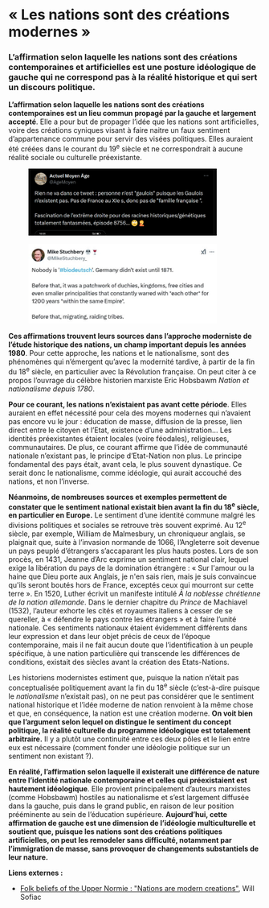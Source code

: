 # « Les nations sont des créations modernes »

### L’affirmation selon laquelle les nations sont des créations contemporaines et artificielles est une posture idéologique de gauche qui ne correspond pas à la réalité historique et qui sert un discours politique.

**L’affirmation selon laquelle les nations sont des créations contemporaines est un lieu commun propagé par la gauche et largement accepté**. Elle a pour but de propager l’idée que les nations sont artificielles, voire des créations cyniques visant à faire naitre un faux sentiment d’appartenance commune pour servir des visées politiques. Elles auraient été créées dans le courant du 19<sup>e</sup> siècle et ne correspondrait à aucune réalité sociale ou culturelle préexistante.

<figure><img src="../.gitbook/assets/image (2).png" alt="" width="375"><figcaption></figcaption></figure>

<figure><img src="../.gitbook/assets/image (1) (1).png" alt="" width="375"><figcaption></figcaption></figure>

**Ces affirmations trouvent leurs sources dans l’approche moderniste de l’étude historique des nations, un champ important depuis les années 1980**. Pour cette approche, les nations et le nationalisme, sont des phénomènes qui n’émergent qu’avec la modernité tardive, à partir de la fin du 18<sup>e</sup> siècle, en particulier avec la Révolution française. On peut citer à ce propos l’ouvrage du célèbre historien marxiste Eric Hobsbawm _Nation et nationalisme depuis 1780_.

**Pour ce courant, les nations n’existaient pas avant cette période**. Elles auraient en effet nécessité pour cela des moyens modernes qui n’avaient pas encore vu le jour : éducation de masse, diffusion de la presse, lien direct entre le citoyen et l’Etat, existence d’une administration… Les identités préexistantes étaient locales (voire féodales), religieuses, communautaires. De plus, ce courant affirme que l’idée de communauté nationale n’existant pas, le principe d’Etat-Nation non plus. Le principe fondamental des pays était, avant cela, le plus souvent dynastique. Ce serait donc le nationalisme, comme idéologie, qui aurait accouché des nations, et non l’inverse.

**Néanmoins, de nombreuses sources et exemples permettent de constater que le sentiment national existait bien avant la fin du 18**<sup>**e**</sup>**&#x20;siècle, en particulier en Europe.** Le sentiment d’une identité commune malgré les divisions politiques et sociales se retrouve très souvent exprimé. Au 12<sup>e</sup> siècle, par exemple, William de Malmesbury, un chroniqueur anglais, se plaignait que, suite à l’invasion normande de 1066, l’Angleterre soit devenue un pays peuplé d’étrangers s’accaparant les plus hauts postes. Lors de son procès, en 1431, Jeanne d’Arc exprime un sentiment national clair, lequel exige la libération du pays de la domination étrangère : « Sur l'amour ou la haine que Dieu porte aux Anglais, je n'en sais rien, mais je suis convaincue qu'ils seront boutés hors de France, exceptés ceux qui mourront sur cette terre ». En 1520, Luther écrivit un manifeste intitulé _À la noblesse chrétienne de la nation allemande_. Dans le dernier chapitre du _Prince_ de Machiavel (1532), l’auteur exhorte les cités et royaumes italiens à cesser de se quereller, à « défendre le pays contre les étrangers » et à faire l’unité nationale. Ces sentiments nationaux étaient évidemment différents dans leur expression et dans leur objet précis de ceux de l’époque contemporaine, mais il ne fait aucun doute que l’identification à un peuple spécifique, à une nation particulière qui transcende les différences de conditions, existait des siècles avant la création des Etats-Nations.

Les historiens modernistes estiment que, puisque la nation n’était pas conceptualisée politiquement avant la fin du 18<sup>e</sup> siècle (c’est-à-dire puisque le _nationalisme_ n’existait pas), on ne peut pas considérer que le sentiment national historique et l’idée moderne de nation renvoient à la même chose et que, en conséquence, la nation est une création moderne. **On voit bien que l’argument selon lequel on distingue le sentiment du concept politique, la réalité culturelle du programme idéologique est totalement arbitraire.** Il y a plutôt une continuité entre ces deux pôles et le lien entre eux est nécessaire (comment fonder une idéologie politique sur un sentiment non existant ?).

**En réalité, l’affirmation selon laquelle il existerait une différence de nature entre l’identité nationale contemporaine et celles qui préexistaient est hautement idéologique**. Elle provient principalement d’auteurs marxistes (comme Hobsbawm) hostiles au nationalisme et s’est largement diffusée dans la gauche, puis dans le grand public, en raison de leur position prééminente au sein de l’éducation supérieure. **Aujourd’hui, cette affirmation de gauche est une dimension de l’idéologie multiculturelle et soutient que, puisque les nations sont des créations politiques artificielles, on peut les remodeler sans difficulté, notamment par l’immigration de masse, sans provoquer de changements substantiels de leur nature.**



**Liens externes :**

* [Folk beliefs of the Upper Normie : "Nations are modern creations"](https://www.willsolfiac.com/p/folk-beliefs-of-the-upper-normie), Will Sofiac
